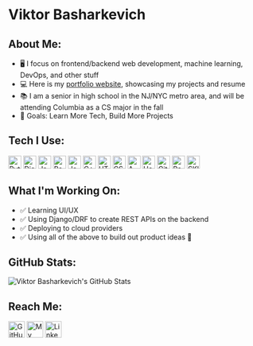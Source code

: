 # Viktor Basharkevich

## About Me:
- 🖥️ I focus on frontend/backend web development, machine learning, DevOps, and other stuff
- 💻 Here is my [portfolio website][website], showcasing my projects and resume
- 📚 I am a senior in high school in the NJ/NYC metro area, and will be attending Columbia as a CS major in the fall
- 🌱 Goals: Learn More Tech, Build More Projects

## Tech I Use:
<p>
  <img alt="Python" src="https://img.shields.io/badge/-Python-3776AB?style=flat-square&logo=python&logoColor=white" height=26/>

  <img alt="Django" src="https://img.shields.io/badge/-Django/DRF-092E20?style=flat-square&logo=django&logoColor=whie" height=26/>

  <img alt="JavaScript" src="https://img.shields.io/badge/-JavaScript-F7DF1E?style=flat-square&logo=javascript&logoColor=black" height=26/>
  
  <img alt="React" src="https://img.shields.io/badge/-React-1DA1F2?style=flat-square&logo=react&logoColor=white" height=26/>
  
  <img alt="Java" src="https://img.shields.io/badge/Java-ED8B00?style=flat-square&logo=java&logoColor=white" height=26/>
  
  <img alt="C++" src="https://img.shields.io/badge/C%2B%2B-00599C?style=flat-square&logo=c%2B%2B&logoColor=white" height=26/>

  <img alt="HTML5" src="https://img.shields.io/badge/-HTML5-E34F26?style=flat-square&logo=html5&logoColor=white" height=26/>

  <img alt="CSS3" src="https://img.shields.io/badge/-CSS3-1572B6?style=flat-square&logo=css3&logoColor=white" height=26/>
  
  <img alt="AWS" src="https://img.shields.io/badge/-AWS-FF9900?style=flat-square&logo=amazonAWS&logoColor=white" height=26/>

  <img alt="Heroku" src="https://img.shields.io/badge/-Heroku-430098?style=flat-square&logo=heroku&logoColor=white" height=26/>

  <img alt="Git" src="https://img.shields.io/badge/-Git-F05032?style=flat-square&logo=git&logoColor=white" height=26/>  
    
  <img alt="Pandas" src="https://img.shields.io/badge/Pandas-2C2D72?style=flat-square&logo=pandas&logoColor=white" height=26/>
  
  <img alt="SKlearn" src="https://img.shields.io/badge/scikit_learn-F7931E?style=flat-square&logo=scikit-learn&logoColor=white" height=26/>
  
</p>

## What I'm Working On:
- ✅ Learning UI/UX
- ✅ Using Django/DRF to create REST APIs on the backend
- ✅ Deploying to cloud providers
- ✅ Using all of the above to build out product ideas 🔨

## GitHub Stats:
<img alt="Viktor Basharkevich's GitHub Stats" src="https://github-readme-stats-weld-two.vercel.app/api?username=ViktorBash&show_icons=true&hide_border=true&count_private=true&theme=algolia&include_all_commits=true&hide=stars"/>

## Reach Me:
<p><a href="https://github.com/viktorbash" target="_blank"><img alt="GitHub" src="https://img.shields.io/badge/GitHub-%2312100E.svg?&style=for-the-badge&logo=Github&logoColor=white" height=33/></a>
<a href="https://www.viktorbash.com" target="_blank"><img alt="My Website" src="https://img.shields.io/badge/Website-%3113.svg?style=for-the-badge&logoColor=white?coor=#3655FF" height=33/></a>
<a href="https://www.linkedin.com/in/viktorbash" target="_blank"><img alt="LinkedIn" src="https://img.shields.io/badge/linkedin-%230077B5.svg?&style=for-the-badge&logo=linkedin&logoColor=white" height=33/></a><p>

[website]: https://www.viktorbash.com/
